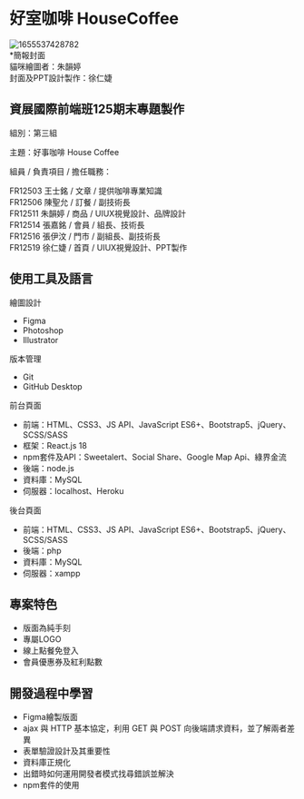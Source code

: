 # 好室咖啡 HouseCoffee
![1655537428782](https://user-images.githubusercontent.com/16550299/174427766-dd8568e2-72e6-47ea-9d70-52ff791d9d72.jpeg)  
*簡報封面  
貓咪繪圖者：朱韻婷  
封面及PPT設計製作：徐仁婕  

## 資展國際前端班125期末專題製作  


組別：第三組  

主題：好事咖啡 House Coffee  

組員 / 負責項目 / 擔任職務：  

FR12503 王士銘 / 文章 / 提供咖啡專業知識  
FR12506 陳聖允 / 訂餐 / 副技術長  
FR12511 朱韻婷 / 商品 / UIUX視覺設計、品牌設計  
FR12514 張嘉銘 / 會員 / 組長、技術長  
FR12516 張伊汶 / 門市 / 副組長、副技術長  
FR12519 徐仁婕 / 首頁 / UIUX視覺設計、PPT製作  


## 使用工具及語言
繪圖設計
- Figma
- Photoshop
- Illustrator
  
版本管理
- Git 
- GitHub Desktop 

前台頁面  
- 前端：HTML、CSS3、JS API、JavaScript ES6+、Bootstrap5、jQuery、SCSS/SASS 
- 框架：React.js 18
- npm套件及API：Sweetalert、Social Share、Google Map Api、綠界金流  
- 後端：node.js  
- 資料庫：MySQL 
- 伺服器：localhost、Heroku  

後台頁面  
- 前端：HTML、CSS3、JS API、JavaScript ES6+、Bootstrap5、jQuery、SCSS/SASS  
- 後端：php  
- 資料庫：MySQL  
- 伺服器：xampp  
  
## 專案特色
- 版面為純手刻
- 專屬LOGO
- 線上點餐免登入
- 會員優惠券及紅利點數
  
## 開發過程中學習  
- Figma繪製版面
- ajax 與 HTTP 基本協定，利用 GET 與 POST 向後端請求資料，並了解兩者差異  
- 表單驗證設計及其重要性  
- 資料庫正規化  
- 出錯時如何運用開發者模式找尋錯誤並解決  
- npm套件的使用 

